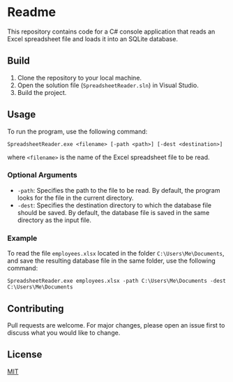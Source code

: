 ﻿# Readme

This repository contains code for a C# console application that reads an Excel spreadsheet file and loads it into an SQLite database. 

## Build

1. Clone the repository to your local machine. 
2. Open the solution file (`SpreadsheetReader.sln`) in Visual Studio. 
3. Build the project. 

## Usage

To run the program, use the following command:

```
SpreadsheetReader.exe <filename> [-path <path>] [-dest <destination>]
```

where `<filename>` is the name of the Excel spreadsheet file to be read.

### Optional Arguments

- `-path`: Specifies the path to the file to be read. By default, the program looks for the file in the current directory.
- `-dest`: Specifies the destination directory to which the database file should be saved. By default, the database file is saved in the same directory as the input file.

### Example

To read the file `employees.xlsx` located in the folder `C:\Users\Me\Documents`, and save the resulting database file in the same folder, use the following command:

```
SpreadsheetReader.exe employees.xlsx -path C:\Users\Me\Documents -dest C:\Users\Me\Documents
```

## Contributing

Pull requests are welcome. For major changes, please open an issue first to discuss what you would like to change.

## License

[MIT](https://choosealicense.com/licenses/mit/)